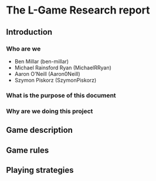 # The L-Game Research report 
## Introduction

### Who are we
- Ben Millar (ben-millar)
- Michael Rainsford Ryan (MichaelRRyan)
- Aaron O'Neill (Aaron0Neill)
- Szymon Piskorz (SzymonPiskorz)

### What is the purpose of this document
### Why are we doing this project

## Game description
## Game rules
## Playing strategies

